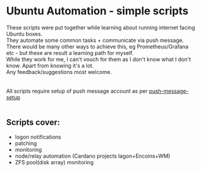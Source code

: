 # Ubuntu Automation - simple scripts<br>
These scripts were put together while learning about running internet facing Ubuntu boxes.<br>
They automate some common tasks + communicate via push message.<br>
There would be many other ways to achieve this, eg Prometheus/Grafana etc - but these are result a learning path for myself.<br>
While they work for me, I can't vouch for them as I don't know what I don't know. Apart from knowing it's a lot.<br>
Any feedback/suggestions most welcome.<br><br>
<br>
All scripts require setup of push message account as per [push-message-setup](https://github.com/bnchk/UbuntuAutomation/tree/main/push-message-setup) <br>
<br>
## Scripts cover:<br>
* logon notifications<br>
* patching<br>
* monitoring<br>
* node/relay automation (Cardano projects Iagon+Encoins+WM)<br>
* ZFS pool(disk array) monitoring
<br>
